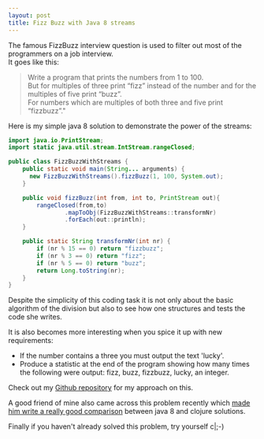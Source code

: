 ```yaml
---
layout: post
title: Fizz Buzz with Java 8 streams
---
```


The famous FizzBuzz interview question is used to filter out most of the programmers on a job interview.<br/>
It goes like this:
<blockquote>
<p>
Write a program that prints the numbers from 1 to 100.<br/>
But for multiples of three print “fizz” instead of the number and for the multiples of five print “buzz”.<br/>
For numbers which are multiples of both three and five print “fizzbuzz”."
</p>
</blockquote>

Here is my simple java 8 solution to demonstrate the power of the streams:

```java
import java.io.PrintStream;
import static java.util.stream.IntStream.rangeClosed;

public class FizzBuzzWithStreams {
    public static void main(String... arguments) {
      new FizzBuzzWithStreams().fizzBuzz(1, 100, System.out);
    }

    public void fizzBuzz(int from, int to, PrintStream out){
        rangeClosed(from,to)
                .mapToObj(FizzBuzzWithStreams::transformNr)
                .forEach(out::println);
    }

    public static String transformNr(int nr) {
        if (nr % 15 == 0) return "fizzbuzz";
        if (nr % 3 == 0) return "fizz";
        if (nr % 5 == 0) return "buzz";
        return Long.toString(nr);
    }
}
```

Despite the simplicity of this coding task it is not only about the basic algorithm of the division
but also to see how one structures and tests the code she writes.

It is also becomes more interesting when you spice it up with new requirements:<br/>
- If the number contains a three you must output the text 'lucky'.<br/>
- Produce a statistic at the end of the program showing how many times the following were output: fizz, buzz, fizzbuzz, lucky, an integer.

Check out my <a href="https://github.com/tamaslang/codingtest-fizzbuzz">Github repository</a> for my approach on this.

A good friend of mine also came across this problem recently which <a href="http://benedekfazekas.github.io/2015/02/06/java8-fizzbuzzed/">made him write a really good comparison</a> between java 8 and clojure solutions.

Finally if you haven't already solved this problem, try yourself c|;-)

